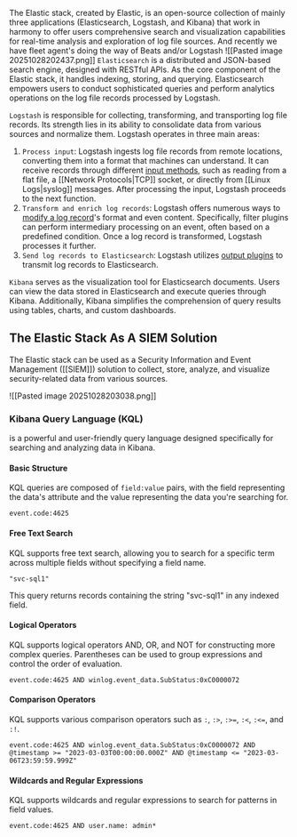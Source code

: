 The Elastic stack, created by Elastic, is an open-source collection of mainly three applications (Elasticsearch, Logstash, and Kibana) that work in harmony to offer users comprehensive search and visualization capabilities for real-time analysis and exploration of log file sources. And recently we have fleet agent's doing the way of Beats and/or Logstash
![[Pasted image 20251028202437.png]]
`Elasticsearch` is a distributed and JSON-based search engine, designed with RESTful APIs. As the core component of the Elastic stack, it handles indexing, storing, and querying. Elasticsearch empowers users to conduct sophisticated queries and perform analytics operations on the log file records processed by Logstash.

`Logstash` is responsible for collecting, transforming, and transporting log file records. Its strength lies in its ability to consolidate data from various sources and normalize them. Logstash operates in three main areas:

1. `Process input`: Logstash ingests log file records from remote locations, converting them into a format that machines can understand. It can receive records through different [input methods](https://www.elastic.co/guide/en/logstash/current/input-plugins.html), such as reading from a flat file, a [[Network Protocols|TCP]] socket, or directly from [[Linux Logs|syslog]] messages. After processing the input, Logstash proceeds to the next function.
2. `Transform and enrich log records`: Logstash offers numerous ways to [modify a log record](https://www.elastic.co/guide/en/logstash/current/filter-plugins.html)'s format and even content. Specifically, filter plugins can perform intermediary processing on an event, often based on a predefined condition. Once a log record is transformed, Logstash processes it further.
3. `Send log records to Elasticsearch`: Logstash utilizes [output plugins](https://www.elastic.co/guide/en/logstash/current/output-plugins.html) to transmit log records to Elasticsearch.

`Kibana` serves as the visualization tool for Elasticsearch documents. Users can view the data stored in Elasticsearch and execute queries through Kibana. Additionally, Kibana simplifies the comprehension of query results using tables, charts, and custom dashboards.
## The Elastic Stack As A SIEM Solution

The Elastic stack can be used as a Security Information and Event Management ([[SIEM]]) solution to collect, store, analyze, and visualize security-related data from various sources.

![[Pasted image 20251028203038.png]]

### Kibana Query Language (KQL)
is a powerful and user-friendly query language designed specifically for searching and analyzing data in Kibana.

#### Basic Structure
KQL queries are composed of `field:value` pairs, with the field representing the data's attribute and the value representing the data you're searching for. 
```shell-session
event.code:4625
```
#### Free Text Search
KQL supports free text search, allowing you to search for a specific term across multiple fields without specifying a field name. 
```shell-session
"svc-sql1"
```
This query returns records containing the string "svc-sql1" in any indexed field.
#### Logical Operators
KQL supports logical operators AND, OR, and NOT for constructing more complex queries. Parentheses can be used to group expressions and control the order of evaluation. 
```shell-session
event.code:4625 AND winlog.event_data.SubStatus:0xC0000072
```
#### Comparison Operators
KQL supports various comparison operators such as `:`, `:>`, `:>=`, `:<`, `:<=`, and `:!`.
```shell-session
event.code:4625 AND winlog.event_data.SubStatus:0xC0000072 AND @timestamp >= "2023-03-03T00:00:00.000Z" AND @timestamp <= "2023-03-06T23:59:59.999Z"
```
#### Wildcards and Regular Expressions
KQL supports wildcards and regular expressions to search for patterns in field values.
```shell-session
event.code:4625 AND user.name: admin*
```